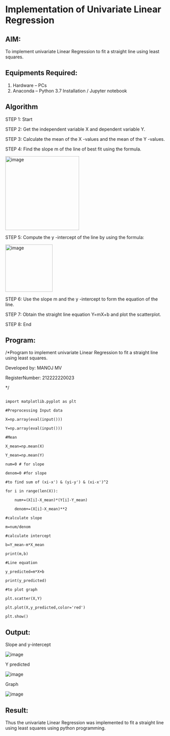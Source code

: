 # Implementation of Univariate Linear Regression
## AIM:
To implement univariate Linear Regression to fit a straight line using least squares.

## Equipments Required:
1. Hardware – PCs
2. Anaconda – Python 3.7 Installation / Jupyter notebook

## Algorithm
STEP 1: Start

STEP 2: Get the independent variable X and dependent variable Y.

STEP 3: Calculate the mean of the X -values and the mean of the Y -values.

STEP 4: Find the slope m of the line of best fit using the formula. 

<img width="231" alt="image" src="https://user-images.githubusercontent.com/93026020/192078527-b3b5ee3e-992f-46c4-865b-3b7ce4ac54ad.png">

STEP 5: Compute the y -intercept of the line by using the formula:

<img width="148" alt="image" src="https://user-images.githubusercontent.com/93026020/192078545-79d70b90-7e9d-4b85-9f8b-9d7548a4c5a4.png">

STEP 6: Use the slope m and the y -intercept to form the equation of the line.

STEP 7:  Obtain the straight line equation Y=mX+b and plot the scatterplot.

STEP 8: End

## Program:
/*Program to implement univariate Linear Regression to fit a straight line using least squares.

Developed by: MANOJ MV

RegisterNumber: 212222220023

*/
```import numpy as np

import matplotlib.pyplot as plt

#Preprocessing Input data

X=np.array(eval(input()))

Y=np.array(eval(input()))

#Mean

X_mean=np.mean(X)

Y_mean=np.mean(Y)

num=0 # for slope

denom=0 #for slope

#to find sum of (xi-x') & (yi-y') & (xi-x')^2

for i in range(len(X)):

    num+=(X[i]-X_mean)*(Y[i]-Y_mean)
    
    denom+=(X[i]-X_mean)**2

#calculate slope
    
m=num/denom

#calculate intercept

b=Y_mean-m*X_mean

print(m,b)

#Line equation

y_predicted=m*X+b

print(y_predicted)

#to plot graph

plt.scatter(X,Y)

plt.plot(X,y_predicted,color='red')

plt.show()
```

## Output:

Slope and y-intercept

![image](https://github.com/user-attachments/assets/8db3585c-0044-4db1-a540-b8aa50fc3ce3)

Y predicted

![image](https://github.com/user-attachments/assets/fc79bcaa-3bcf-4309-8371-db78d2166f3a)

Graph

![image](https://github.com/user-attachments/assets/a20f0adf-9e10-422e-9e4a-e7ca29821d7b)

## Result:

Thus the univariate Linear Regression was implemented to fit a straight line using least squares using python programming.
